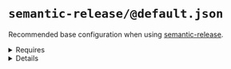# `semantic-release/@default.json`

Recommended base configuration when using [semantic-release](https://github.com/semantic-release/semantic-release).

<details>
  <summary>Requires</summary>

- semantic-release

</details>

<details>
  <summary>Details</summary>

## semantic-release/commit-conventions

_Updating `.releaserc.json` using `overwrite`._

- Slightly extended [release commit convention](https://github.com/semantic-release/semantic-release#commit-message-format) for semantic-release.

  <details>
    <summary>Requires</summary>

- semantic-release

  </details>

</details>

